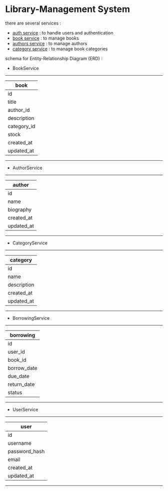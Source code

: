 # Library-Management System

there are several services : 
- [auth service](https://github.com/storyofhis/backend-syn/blob/main/user-svc/README.md) : to handle users and authentication
- [book service](https://github.com/storyofhis/backend-syn/blob/main/book-svc/README.md) : to manage books
- [authors service](https://github.com/storyofhis/backend-syn/blob/main/author-svc/README.md) : to manage authors
- [category service](https://github.com/storyofhis/backend-syn/blob/main/category-svc/README.md) : to manage book categories

schema for Entity-Relationship Diagram (ERD) : 
- BookService
-------------------
| book            |
|-----------------|
| id              |
| title           |       
| author_id       |
| description     |      
| category_id     |
| stock           |   
| created_at      |   
| updated_at      |   
-------------------   
                    
- AuthorService         
-------------------   
| author          |   
|-----------------|   
| id              |
| name            |      
| biography       |      
| created_at      |     
| updated_at      |      
-------------------     
                         
- CategoryService          
-------------------    
| category        |      
|-----------------|     
| id              |
| name            |        
| description     |        
| created_at      |        
| updated_at      |        
-------------------       
                        
- BorrowingService         
-------------------    
| borrowing       |
|-----------------|
| id              |
| user_id         |
| book_id         |                   
| borrow_date     |                   
| due_date        |                  
| return_date     |                   
| status          |                   
-------------------                   
                                      
- UserService                           
-------------------                   
| user            |                   
|-----------------|                   
| id              |
| username        |
| password_hash   |
| email           |
| created_at      |
| updated_at      |
-------------------

